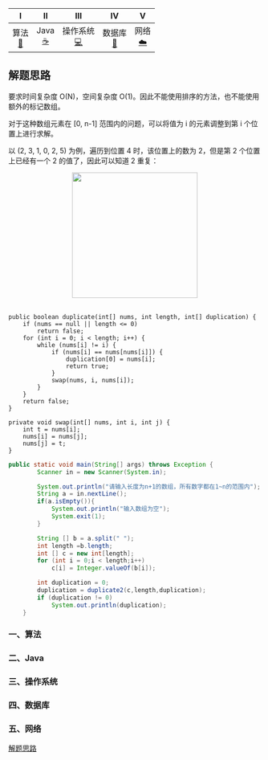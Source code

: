 | I | II | III | IV | V |  
| :---: | :---: | :---: | :---: | :---: |
| 算法<br />[📝](#一算法) | Java<br/>[☕️](#二java) | 操作系统<br />[💻](#三操作系统) | 数据库<br />[💾](#四数据库) | 网络<br/>[☁️](#五网络) |


## 解题思路

要求时间复杂度 O(N)，空间复杂度 O(1)。因此不能使用排序的方法，也不能使用额外的标记数组。

对于这种数组元素在 [0, n-1] 范围内的问题，可以将值为 i 的元素调整到第 i 个位置上进行求解。

以 (2, 3, 1, 0, 2, 5) 为例，遍历到位置 4 时，该位置上的数为 2，但是第 2 个位置上已经有一个 2 的值了，因此可以知道 2 重复：

<div align="center"> <img src="pics/49d2adc1-b28a-44bf-babb-d44993f4a2e3.gif" width="250px"> </div><br>


```
public boolean duplicate(int[] nums, int length, int[] duplication) {
    if (nums == null || length <= 0)
        return false;
    for (int i = 0; i < length; i++) {
        while (nums[i] != i) {
            if (nums[i] == nums[nums[i]]) {
                duplication[0] = nums[i];
                return true;
            }
            swap(nums, i, nums[i]);
        }
    }
    return false;
}

private void swap(int[] nums, int i, int j) {
    int t = nums[i];
    nums[i] = nums[j];
    nums[j] = t;
}
```
```java
public static void main(String[] args) throws Exception {
        Scanner in = new Scanner(System.in);

        System.out.println("请输入长度为n+1的数组，所有数字都在1~n的范围内");
        String a = in.nextLine();
        if(a.isEmpty()){
            System.out.println("输入数组为空");
            System.exit(1);
        }

        String [] b = a.split(" ");
        int length =b.length;
        int [] c = new int[length];
        for (int i = 0;i < length;i++)
            c[i] = Integer.valueOf(b[i]);

        int duplication = 0;
        duplication = duplicate2(c,length,duplication);
        if (duplication != 0)
            System.out.println(duplication);
    }
```

### 一、算法
### 二、Java
### 三、操作系统
### 四、数据库
### 五、网络

[解题思路](https://github.com/lvyalong2019/323/blob/master/test/%E5%89%91%E6%8C%87offer%E7%AC%AC%E4%B8%80%E9%A2%98.md#%E8%A7%A3%E9%A2%98%E6%80%9D%E8%B7%AF)

